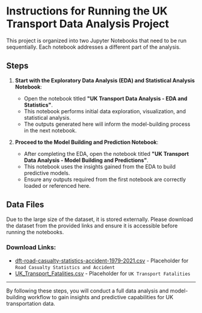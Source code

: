 # Instructions for Running the UK Transport Data Analysis Project

This project is organized into two Jupyter Notebooks that need to be run sequentially. Each notebook addresses a different part of the analysis.

## Steps

1. **Start with the Exploratory Data Analysis (EDA) and Statistical Analysis Notebook**:
   - Open the notebook titled **"UK Transport Data Analysis - EDA and Statistics"**.
   - This notebook performs initial data exploration, visualization, and statistical analysis.
   - The outputs generated here will inform the model-building process in the next notebook.

2. **Proceed to the Model Building and Prediction Notebook**:
   - After completing the EDA, open the notebook titled **"UK Transport Data Analysis - Model Building and Predictions"**.
   - This notebook uses the insights gained from the EDA to build predictive models.
   - Ensure any outputs required from the first notebook are correctly loaded or referenced here.

## Data Files
Due to the large size of the dataset, it is stored externally. Please download the dataset from the provided links and ensure it is accessible before running the notebooks.

### Download Links:
- [dft-road-casualty-statistics-accident-1979-2021.csv](#) - Placeholder for `Road Casualty Statistics and Accident`
- [UK_Transport_Fatalities.csv](#) - Placeholder for `UK Transport Fatalities`

---

By following these steps, you will conduct a full data analysis and model-building workflow to gain insights and predictive capabilities for UK transportation data.
